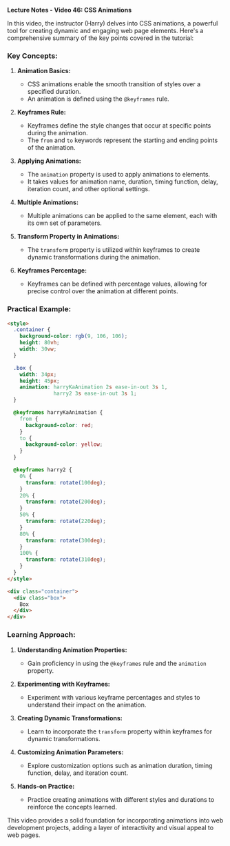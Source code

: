 **Lecture Notes - Video 46: CSS Animations**

In this video, the instructor (Harry) delves into CSS animations, a powerful tool for creating dynamic and engaging web page elements. Here's a comprehensive summary of the key points covered in the tutorial:

### Key Concepts:

1. **Animation Basics:**
   - CSS animations enable the smooth transition of styles over a specified duration.
   - An animation is defined using the `@keyframes` rule.

2. **Keyframes Rule:**
   - Keyframes define the style changes that occur at specific points during the animation.
   - The `from` and `to` keywords represent the starting and ending points of the animation.

3. **Applying Animations:**
   - The `animation` property is used to apply animations to elements.
   - It takes values for animation name, duration, timing function, delay, iteration count, and other optional settings.

4. **Multiple Animations:**
   - Multiple animations can be applied to the same element, each with its own set of parameters.

5. **Transform Property in Animations:**
   - The `transform` property is utilized within keyframes to create dynamic transformations during the animation.

6. **Keyframes Percentage:**
   - Keyframes can be defined with percentage values, allowing for precise control over the animation at different points.

### Practical Example:

```html
<style>
  .container {
    background-color: rgb(9, 106, 106);
    height: 80vh;
    width: 30vw;
  }

  .box {
    width: 34px;
    height: 45px;
    animation: harryKaAnimation 2s ease-in-out 3s 1,
               harry2 3s ease-in-out 3s 1;
  }

  @keyframes harryKaAnimation {
    from {
      background-color: red;
    }
    to {
      background-color: yellow;
    }
  }

  @keyframes harry2 {
    0% {
      transform: rotate(100deg);
    }
    20% {
      transform: rotate(200deg);
    }
    50% {
      transform: rotate(220deg);
    }
    80% {
      transform: rotate(300deg);
    }
    100% {
      transform: rotate(310deg);
    }
  }
</style>

<div class="container">
  <div class="box">
    Box
  </div>
</div>
```

### Learning Approach:

1. **Understanding Animation Properties:**
   - Gain proficiency in using the `@keyframes` rule and the `animation` property.

2. **Experimenting with Keyframes:**
   - Experiment with various keyframe percentages and styles to understand their impact on the animation.

3. **Creating Dynamic Transformations:**
   - Learn to incorporate the `transform` property within keyframes for dynamic transformations.

4. **Customizing Animation Parameters:**
   - Explore customization options such as animation duration, timing function, delay, and iteration count.

5. **Hands-on Practice:**
   - Practice creating animations with different styles and durations to reinforce the concepts learned.

This video provides a solid foundation for incorporating animations into web development projects, adding a layer of interactivity and visual appeal to web pages.